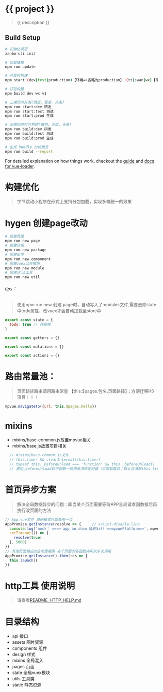 # {{ project }}

> {{ description }}

## Build Setup

``` bash
# 初始化项目
zanbo-cli init

# 安装依赖
npm run update

# 开发时构建
npm start (dev|test|production)【环境=>省略为production】 (tt|swan|wx)【平台】 (v1|v2|v?)【版本】 (platform|xxx)【应用=>省略为platform】

# 打包构建
npm build dev wx v1

# 三端同时开发(微信、百度、头条)
npm run start:dev 研发
npm run start:test 测试
npm run start:prod 生成

# 三端同时打包构建(微信、百度、头条)
npm run build:dev 研发
npm run build:test 测试
npm run build:prod 生成

# 生成 bundle 分析报告
npm run build --report
```

For detailed explanation on how things work, checkout the [guide](http://vuejs-templates.github.io/webpack/) and [docs for vue-loader](http://vuejs.github.io/vue-loader).

# 构建优化

> 字节跳动小程序在形式上支持分包加载，实现多端统一的效果

# hygen 创建page改动

```bash
# 创建页面
npm run new page
# 创建分包
npm run new package
# 创建组件
npm run new component
# 创建vuex公共模块
npm run new module
# 创建utls工具
npm run new util

```

###### tips： 
> 使用npm run new 创建 page时，自动写入了modules文件,需要去除state中todo属性，改vuex才会自动加载至store中

```js
export const state = {
  todo: true // 待删除
}

export const getters = {}

export const mutations = {}

export const actions = {}

```

# 路由常量池：
> 页面跳转路由请用路由常量 【this.$pages.包名.页面路径】；方便迁移H5项目！！！
```js
mpvue.navigateTo({url: this.$pages.hello})
```

# mixins
- mixins/base-common.js放置mpvue相关  
- mixins/base.js放置项目相关
```js
  // mixins/base-common.js文件
  // this.timer && clearInterval(this.timer)
  // typeof this._beforeUnload === 'function' && this._beforeUnload()
  // 增加_beforeUnload钩子函数一般用来清除定时器（页面卸载前；默认会清除this.timer）
```

# 首页异步方案
> 解决全局数据异步的问题：即当某个页面需要等待APP全局请求回数据后再执行改页面的方法
```js
// App.vue文件 单例模式只能条用一次
AppPromise.getInstance(resolve => {     // eslint-disable-line
  console.log('mock： ===> app on show 延迟5s!!!==mpvuePlatform=>', mpvuePlatform)
  setTimeout(() => {
    resolve(true)
  }, 5000)
})
// 其他页面相应的生命周期类 各个页面的各函数内可以多次调用
AppPromise.getInstance().then(res => {
  this.launch()
})
```

# http工具 使用说明

> 请查看[README_HTTP_HELP.md](./README_HTTP_HELP.md)

# 目录结构
- api 接口
- assets 图片资源
- components 组件
- design 样式
- mixins 全局混入
- pages 页面
- state 全局vuex模块
- utils 工具类
- static 静态资源